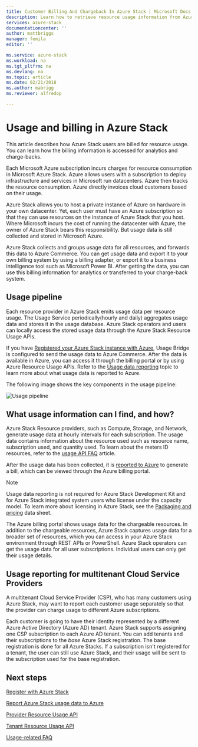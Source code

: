 ```yaml
---
title: Customer Billing And Chargeback In Azure Stack | Microsoft Docs
description: Learn how to retrieve resource usage information from Azure Stack.
services: azure-stack
documentationcenter: ''
author: mattbriggs
manager: femila
editor: ''

ms.service: azure-stack
ms.workload: na
ms.tgt_pltfrm: na
ms.devlang: na
ms.topic: article
ms.date: 02/21/2018
ms.author: mabrigg
ms.reviewer: alfredop

---
```

# Usage and billing in Azure Stack

This article describes how Azure Stack users are billed for resource usage. You can learn how the billing information is accessed for analytics and charge-backs.

Each Microsoft Azure subscription incurs charges for resource consumption in Microsoft Azure Stack. Azure allows users with a subscription to deploy infrastructure and services in Microsoft run datacenters. Azure then tracks the resource consumption. Azure directly invoices cloud customers based on their usage.

Azure Stack allows you to host a private instance of Azure on hardware in your own datacenter. Yet, each user must have an Azure subscription so that they can use resources on the instance of Azure Stack that you host. Where Microsoft incurs the cost of running the datacenter with Azure, the owner of Azure Stack bears this responsibility. But usage data is still collected and stored in Microsoft Azure.

Azure Stack collects and groups usage data for all resources, and forwards this data to Azure Commerce. You can get usage data and export it to your own billing system by using a billing adapter, or export it to a business intelligence tool such as Microsoft Power BI. After getting the data, you can use this billing information for analytics or transferred to your charge-back system.

## Usage pipeline

Each resource provider in Azure Stack emits usage data per resource usage. The Usage Service periodically(hourly and daily) aggregates usage data and stores it in the usage database. Azure Stack operators and users can locally access the stored usage data through the Azure Stack Resource Usage APIs.

If you have [Registered your Azure Stack instance with Azure](azure-stack-register.md), Usage Bridge is configured to send the usage data to Azure Commerce. After the data is available in Azure, you can access it through the billing portal or by using  Azure Resource Usage APIs. Refer to the [Usage data reporting](azure-stack-usage-reporting.md) topic to learn more about what usage data is reported to Azure. 

The following image shows the key components in the usage pipeline:

![Usage pipeline](\media\azure-stack-billing-and-chargeback\usagepipeline.png)

## What usage information can I find, and how?

Azure Stack Resource providers, such as Compute, Storage, and Network, generate usage data at hourly intervals for each subscription. The usage data contains information about the resource used such as resource name, subscription used, and quantity used. To learn about the meters ID resources, refer to the [usage API FAQ](azure-stack-usage-related-faq.md) article. 

After the usage data has been collected, it is [reported to Azure](azure-stack-usage-reporting.md) to generate a bill, which can be viewed through the Azure billing portal.

> [!NOTE]
> Usage data reporting is not required for Azure Stack Development Kit and for Azure Stack integrated system users who license under the capacity model. To learn more about licensing in Azure Stack, see the [Packaging and pricing](https://azure.microsoft.com/mediahandler/files/resourcefiles/5bc3f30c-cd57-4513-989e-056325eb95e1/Azure-Stack-packaging-and-pricing-datasheet.pdf) data sheet.

The Azure billing portal shows usage data for the chargeable resources. In addition to the chargeable resources, Azure Stack captures usage data for a broader set of resources, which you can access in your Azure Stack environment through REST APIs or PowerShell. Azure Stack operators can get the usage data for all user subscriptions. Individual users can only get their usage details.

## Usage reporting for multitenant Cloud Service Providers

A multitenant Cloud Service Provider (CSP), who has many customers using Azure Stack, may want to report each customer usage separately so that the provider can charge usage to different Azure subscriptions.

Each customer is going to have their identity represented by a different Azure Active Directory (Azure AD) tenant. Azure Stack supports assigning one CSP subscription to each Azure AD tenant. You can add tenants and their subscriptions to the *base* Azure Stack registration. The base registration is done for all Azure Stacks. If a subscription isn't registered for a tenant, the user can still use Azure Stack, and their usage will be sent to the subscription used for the base registration.

## Next steps

[Register with Azure Stack](azure-stack-registration.md)

[Report Azure Stack usage data to Azure](azure-stack-usage-reporting.md)

[Provider Resource Usage API](azure-stack-provider-resource-api.md)

[Tenant Resource Usage API](azure-stack-tenant-resource-usage-api.md)

[Usage-related FAQ](azure-stack-usage-related-faq.md)